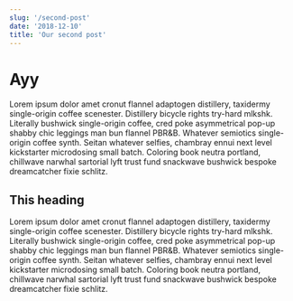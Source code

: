 ```yaml
---
slug: '/second-post'
date: '2018-12-10'
title: 'Our second post'
---
```


# Ayy

Lorem ipsum dolor amet cronut flannel adaptogen distillery, taxidermy single-origin coffee scenester. Distillery bicycle rights try-hard mlkshk. Literally bushwick single-origin coffee, cred poke asymmetrical pop-up shabby chic leggings man bun flannel PBR&B. Whatever semiotics single-origin coffee synth. Seitan whatever selfies, chambray ennui next level kickstarter microdosing small batch. Coloring book neutra portland, chillwave narwhal sartorial lyft trust fund snackwave bushwick bespoke dreamcatcher fixie schlitz.

## This heading

Lorem ipsum dolor amet cronut flannel adaptogen distillery, taxidermy single-origin coffee scenester. Distillery bicycle rights try-hard mlkshk. Literally bushwick single-origin coffee, cred poke asymmetrical pop-up shabby chic leggings man bun flannel PBR&B. Whatever semiotics single-origin coffee synth. Seitan whatever selfies, chambray ennui next level kickstarter microdosing small batch. Coloring book neutra portland, chillwave narwhal sartorial lyft trust fund snackwave bushwick bespoke dreamcatcher fixie schlitz.
